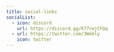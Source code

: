 ```yaml
---
title: social-links
socialList:
  - icon: discord
    url: https://discord.gg/K77rwjCFQq
  - url: https://twitter.com/3Webly
    icon: twitter
---
```

